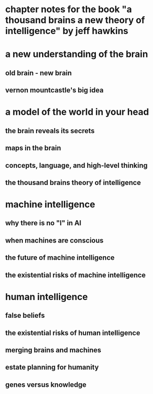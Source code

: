 
# chapter notes for the book "a thousand brains a new theory of intelligence"  by jeff hawkins

# a new understanding of the brain

## old brain - new brain

## vernon mountcastle's big idea

# a model of the world in your head

## the brain reveals its secrets

## maps in the brain

## concepts, language, and high-level thinking

## the thousand brains theory of intelligence

# machine intelligence

## why there is no "I" in AI

## when machines are conscious

## the future of machine intelligence

## the existential risks of machine intelligence

# human intelligence

## false beliefs

## the existential risks of human intelligence

## merging brains and machines

## estate planning for humanity

## genes versus knowledge
